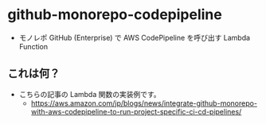 # github-monorepo-codepipeline

- モノレポ GitHub (Enterprise) で AWS CodePipeline を呼び出す Lambda Function

## これは何？

- こちらの記事の Lambda 関数の実装例です。
  - https://aws.amazon.com/jp/blogs/news/integrate-github-monorepo-with-aws-codepipeline-to-run-project-specific-ci-cd-pipelines/
